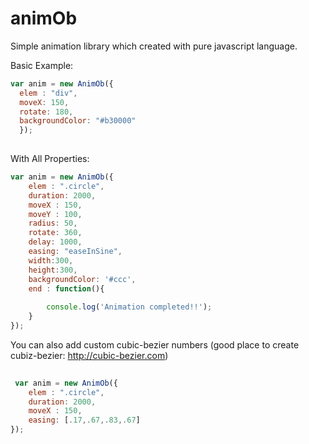 # animOb
Simple animation library which created with pure javascript language.

Basic Example: 

```javascript
var anim = new AnimOb({
  elem : "div",
  moveX: 150,
  rotate: 180,
  backgroundColor: "#b30000"
  });
  
```

With All Properties:

```javascript
var anim = new AnimOb({
	elem : ".circle",
	duration: 2000,
	moveX : 150,
	moveY : 100,
	radius: 50,
	rotate: 360,
	delay: 1000,
	easing: "easeInSine",
	width:300,
	height:300,
	backgroundColor: '#ccc',
	end : function(){
		
		console.log('Animation completed!!');
	}
});
```

You can also add custom cubic-bezier numbers (good place to create cubiz-bezier: http://cubic-bezier.com)

```javascript
 
 var anim = new AnimOb({
	elem : ".circle",
	duration: 2000,
	moveX : 150,
	easing: [.17,.67,.83,.67]
});
```